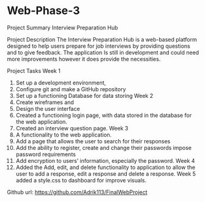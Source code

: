# Web-Phase-3

Project Summary 
Interview Preparation Hub

Project Description
The Interview Preparation Hub is a web-based platform designed to help users prepare for job interviews by providing questions and to give feedback. The application Is still in development and could need more improvements however it does provide the necessities. 

Project Tasks 
Week 1 
1.	Set up a development environment,
2.	Configure git and make a GitHub repository
3.	Set up a functioning Database for data storing 
Week 2
1.	Create wireframes and 
2.	Design the user interface
3.	Created a functioning login page, with data stored in the database for the web application.
4.	Created an interview question page.
Week 3 
1.	A functionality to the web application.
2.	Add a page that allows the user to search for their responses 
3.	Add the ability to register, create and change their passwords  impose password requirements
4.	Add encryption to users’ information, especially the password. 
Week 4 
1.	Added the Add, edit, and delete functionality to application to allow the user to add a response, edit a response and delete a response. 
Week 5
 added a style.css to dashboard for improve visuals.
 

Github url: https://github.com/Adrik113/FinalWebProject 

